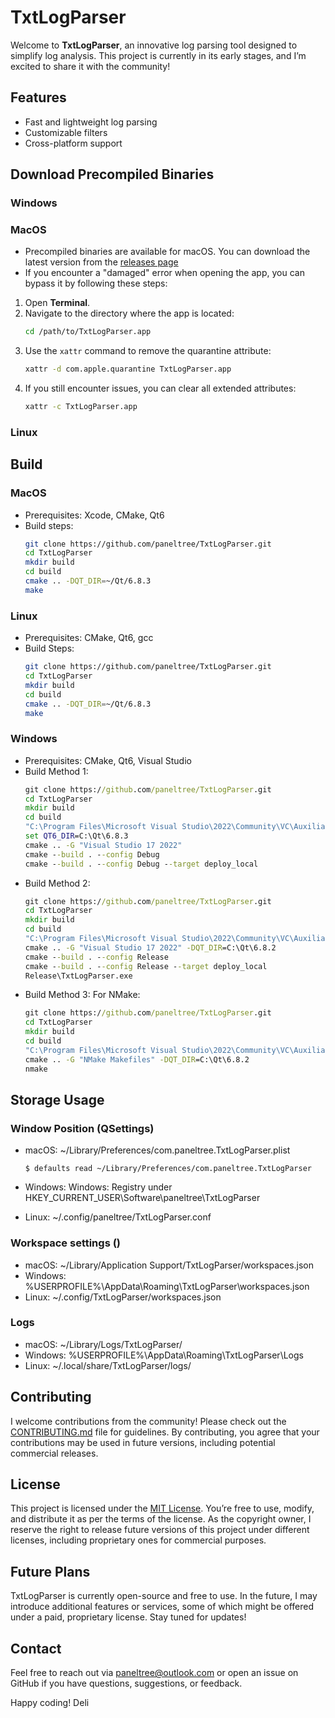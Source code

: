 # TxtLogParser

Welcome to **TxtLogParser**, an innovative log parsing tool designed to simplify log analysis. This project is currently in its early stages, and I’m excited to share it with the community!

## Features
- Fast and lightweight log parsing
- Customizable filters
- Cross-platform support

## Download Precompiled Binaries

### Windows

### MacOS

* Precompiled binaries are available for macOS. You can download the latest version from the [releases page]()
* If you encounter a "damaged" error when opening the app, you can bypass it by following these steps:
1. Open **Terminal**.
2. Navigate to the directory where the app is located:
   ```bash
   cd /path/to/TxtLogParser.app
   ```
3. Use the `xattr` command to remove the quarantine attribute:
   ```bash
   xattr -d com.apple.quarantine TxtLogParser.app
   ```
4. If you still encounter issues, you can clear all extended attributes:
   ```bash
   xattr -c TxtLogParser.app
   ```

### Linux

## Build

### MacOS

* Prerequisites: Xcode, CMake, Qt6
* Build steps:
   ```bash
   git clone https://github.com/paneltree/TxtLogParser.git
   cd TxtLogParser
   mkdir build
   cd build
   cmake .. -DQT_DIR=~/Qt/6.8.3
   make
   ```

### Linux

* Prerequisites: CMake, Qt6, gcc
* Build Steps:
   ```bash
   git clone https://github.com/paneltree/TxtLogParser.git
   cd TxtLogParser
   mkdir build
   cd build
   cmake .. -DQT_DIR=~/Qt/6.8.3
   make
   ```

### Windows

* Prerequisites: CMake, Qt6, Visual Studio
* Build Method 1:
   ```cmd
   git clone https://github.com/paneltree/TxtLogParser.git
   cd TxtLogParser
   mkdir build
   cd build
   "C:\Program Files\Microsoft Visual Studio\2022\Community\VC\Auxiliary\Build\vcvars64.bat"
   set QT6_DIR=C:\Qt\6.8.3
   cmake .. -G "Visual Studio 17 2022" 
   cmake --build . --config Debug
   cmake --build . --config Debug --target deploy_local
   ```
* Build Method 2:
   ```cmd
   git clone https://github.com/paneltree/TxtLogParser.git
   cd TxtLogParser
   mkdir build
   cd build
   "C:\Program Files\Microsoft Visual Studio\2022\Community\VC\Auxiliary\Build\vcvars64.bat"
   cmake .. -G "Visual Studio 17 2022" -DQT_DIR=C:\Qt\6.8.2
   cmake --build . --config Release
   cmake --build . --config Release --target deploy_local
   Release\TxtLogParser.exe
   ```
* Build Method 3: For NMake:
   ```cmd
   git clone https://github.com/paneltree/TxtLogParser.git
   cd TxtLogParser
   mkdir build
   cd build
   "C:\Program Files\Microsoft Visual Studio\2022\Community\VC\Auxiliary\Build\vcvars64.bat"
   cmake .. -G "NMake Makefiles" -DQT_DIR=C:\Qt\6.8.2
   nmake
   ```

## Storage Usage

### Window Position (QSettings)

* macOS: ~/Library/Preferences/com.paneltree.TxtLogParser.plist

   ```
   $ defaults read ~/Library/Preferences/com.paneltree.TxtLogParser
   ```
* Windows: Windows: Registry under HKEY_CURRENT_USER\Software\paneltree\TxtLogParser
* Linux: ~/.config/paneltree/TxtLogParser.conf


### Workspace settings ()

* macOS: ~/Library/Application Support/TxtLogParser/workspaces.json
* Windows: %USERPROFILE%\AppData\Roaming\TxtLogParser\workspaces.json
* Linux: ~/.config/TxtLogParser/workspaces.json

### Logs

* macOS: ~/Library/Logs/TxtLogParser/
* Windows: %USERPROFILE%\AppData\Roaming\TxtLogParser\Logs
* Linux: ~/.local/share/TxtLogParser/logs/

## Contributing
I welcome contributions from the community! Please check out the [CONTRIBUTING.md](CONTRIBUTING.md) file for guidelines. By contributing, you agree that your contributions may be used in future versions, including potential commercial releases.

## License
This project is licensed under the [MIT License](LICENSE). You’re free to use, modify, and distribute it as per the terms of the license. As the copyright owner, I reserve the right to release future versions of this project under different licenses, including proprietary ones for commercial purposes.

## Future Plans
TxtLogParser is currently open-source and free to use. In the future, I may introduce additional features or services, some of which might be offered under a paid, proprietary license. Stay tuned for updates!

## Contact
Feel free to reach out via paneltree@outlook.com or open an issue on GitHub if you have questions, suggestions, or feedback.

Happy coding!
Deli